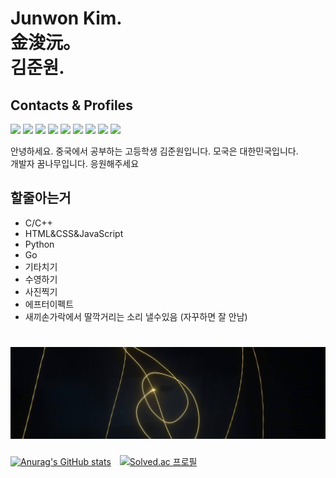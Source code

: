 Junwon Kim.    
金浚沅。       
김준원.              
===================
## Contacts & Profiles
<p>
  <a href="mailto:junwonkim59@gmail.com" target="_blank"><img src="https://img.shields.io/badge/junwonkim59@gmail.com-EA4335?style=flat-square&logo=Gmail&logoColor=white"/></a>
  <a href="mailto:junwonkim04@outlook.com" target="_blank"><img src="https://img.shields.io/badge/junwonkim04@outlook.com-0078D4?style=flat-square&logo=microsoftoutlook&logoColor=white"/></a>
  <a href="codeforces.com/profile/junwonkim0416" target="_blank"><img src="https://img.shields.io/badge/Codeforces-1F8ACB?style=flat-square&logo=Codeforces&logoColor=white"/></a>
  <a href="https://developers.google.com/profile/u/junwonkim" target="_blank"><img src="https://img.shields.io/badge/Google Devloper-4285F4?style=flat-square&logo=Google&logoColor=white"/></a>
  <a href="https://leetcode.com/JunwonKim0416/" target="_blank"><img src="https://img.shields.io/badge/LeetCode-FFA116?style=flat-square&logo=LeetCode&logoColor=white"/></a>
  <a href="https://www.acmicpc.net/user/notj_code" target="_blank"><img src="https://img.shields.io/badge/BK BaekJoon-3E8DCC?style=flat-square&logo=&logoColor=white"/></a>
  <a href="https://solved.ac/profile/notj_code" target="_blank"><img src="https://img.shields.io/badge/AC Solved.ac-99CC00?style=flat-square&logo=&logoColor=white"/></a>
  <a href="https://codeup.kr/userinfo.php?user=junwonkim59" target="_blank"><img src="https://img.shields.io/badge/CodeUp-154881?style=flat-square&logo=C&logoColor=white"/></a>
  <a href="" target="_blank"><img src="https://img.shields.io/badge/BLOG-121D33?style=flat-square&logo=bookalope&logoColor=white"/></a>


</p>

<p>
  안녕하세요. 중국에서 공부하는 고등학생 김준원입니다. 모국은 대한민국입니다.</br>
  개발자 꿈나무입니다. 응원해주세요</br>
</p>


## 할줄아는거

- C/C++
- HTML&CSS&JavaScript
- Python
- Go
- 기타치기
- 수영하기
- 사진찍기
- 에프터이펙트
- 새끼손가락에서 딸깍거리는 소리 낼수있음 (자꾸하면 잘 안남)


![Alt text](banner.jpg "장노출")        
=================================================


  [![Anurag's GitHub stats](https://github-readme-stats.vercel.app/api?username=notj-code&show_icons=true&theme=dark)](https://github.com/notj-code)　[![Solved.ac
프로필](http://mazassumnida.wtf/api/v2/generate_badge?boj=notj_code)](https://solved.ac/notj_code)      


　　　
